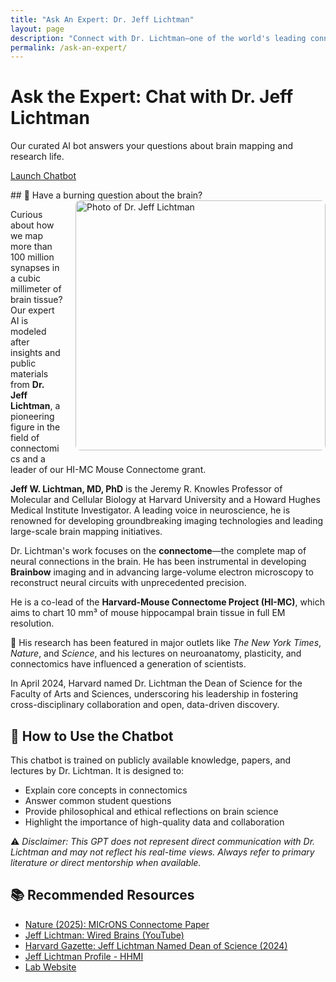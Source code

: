 ```yaml
---
title: "Ask An Expert: Dr. Jeff Lichtman"
layout: page
description: "Connect with Dr. Lichtman—one of the world's leading connectomics researchers—via our curated AI expert chatbot. Learn about neurons, brain mapping, and scientific insight straight from the source."
permalink: /ask-an-expert/
---
```


<div class="main-content">
<div class="hero hero-spaced hero-rounded">
  <div class="hero-content">
    <div class="hero-text">
      <h1 class="hero-title-impact">Ask the Expert<span>: Chat with Dr. Jeff Lichtman</span></h1>
      <div class="hero-description-box">
        <p class="hero-description">Our curated AI bot answers your questions about brain mapping and research life.</p>
        <p><a class="btn btn-primary btn-large" href="https://chatgpt.com/g/g-6885a29882f08191adff2e875123c430-dr-lichtman-connectome-guru" target="_blank">Launch Chatbot</a></p>
      </div>
    </div>
  </div>
</div>

<section class="section expert-bio">
<div class="expert-bio-content">
  <div class="expert-bio-text" markdown="1">
  ## 👤 Have a burning question about the brain? 

  <img src="{{ '/assets/images/jeff-lichtman.jpg' | relative_url }}" alt="Photo of Dr. Jeff Lichtman" style="width: 400px; height: auto; float: right; margin: 0 0 20px 20px; border-radius: 8px;">

  Curious about how we map more than 100 million synapses in a cubic millimeter of brain tissue? Our expert AI is modeled after insights and public materials from **Dr. Jeff Lichtman**, a pioneering figure in the field of connectomics and a leader of our HI-MC Mouse Connectome grant.

  **Jeff W. Lichtman, MD, PhD** is the Jeremy R. Knowles Professor of Molecular and Cellular Biology at Harvard University and a Howard Hughes Medical Institute Investigator. A leading voice in neuroscience, he is renowned for developing groundbreaking imaging technologies and leading large-scale brain mapping initiatives.

  Dr. Lichtman's work focuses on the **connectome**—the complete map of neural connections in the brain. He has been instrumental in developing **Brainbow** imaging and in advancing large-volume electron microscopy to reconstruct neural circuits with unprecedented precision.

  He is a co-lead of the **Harvard-Mouse Connectome Project (HI-MC)**, which aims to chart 10 mm³ of mouse hippocampal brain tissue in full EM resolution.

  🔬 His research has been featured in major outlets like *The New York Times*, *Nature*, and *Science*, and his lectures on neuroanatomy, plasticity, and connectomics have influenced a generation of scientists.

  In April 2024, Harvard named Dr. Lichtman the Dean of Science for the Faculty of Arts and Sciences, underscoring his leadership in fostering cross-disciplinary collaboration and open, data-driven discovery.

  </div>
</div>
</section>

<section class="section expert-bio" markdown="1">
<div class="section-header">
  <h2 class="section-title">🤖 How to Use the Chatbot</h2>
</div>

This chatbot is trained on publicly available knowledge, papers, and lectures by Dr. Lichtman. It is designed to:
- Explain core concepts in connectomics
- Answer common student questions
- Provide philosophical and ethical reflections on brain science
- Highlight the importance of high-quality data and collaboration

⚠️ *Disclaimer: This GPT does not represent direct communication with Dr. Lichtman and may not reflect his real-time views. Always refer to primary literature or direct mentorship when available.*

</section>

<section class="section expert-bio" markdown="1">
<div class="section-header">
  <h2 class="section-title">📚 Recommended Resources</h2>
</div>

- [Nature (2025): MICrONS Connectome Paper](https://www.nature.com/articles/s41586-025-08790-w)
- [Jeff Lichtman: Wired Brains (YouTube)](https://www.youtube.com/watch?v=4c1lqFXHvqI)
- [Harvard Gazette: Jeff Lichtman Named Dean of Science (2024)](https://news.harvard.edu/gazette/story/2024/04/jeff-lichtman-named-dean-of-science/)
- [Jeff Lichtman Profile - HHMI](https://www.hhmi.org/scientists/jeff-w-lichtman)
- [Lab Website](https://lichtmanlab.fas.harvard.edu/)

</section>

</div>